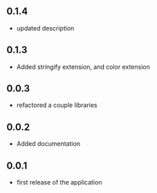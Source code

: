 ## 0.1.4
* updated description

## 0.1.3
* Added stringify extension, and color extension

## 0.0.3
* refactored a couple libraries

## 0.0.2

* Added documentation

## 0.0.1

* first release of the application
